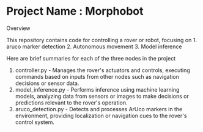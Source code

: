 # Project Name : Morphobot
Overview

This repository contains code for controlling a rover or robot, focusing on 1. aruco marker detection 2. Autonomous movement 3. Model inference

Here are brief summaries for each of the three nodes in the project
1. controller.py - Manages the rover's actuators and controls, executing commands based on inputs from other nodes such as navigation decisions or sensor data.
2. model_inference.py - Performs inference using machine learning models, analyzing data from sensors or images to make decisions or predictions relevant to the rover's operation.
3. aruco_detection.py - Detects and processes ArUco markers in the environment, providing localization or navigation cues to the rover's control system.
